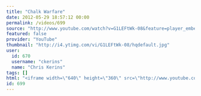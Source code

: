 ```yaml
---
title: "Chalk Warfare"
date: 2012-05-29 18:57:12 00:00
permalink: /videos/699
source: "http://www.youtube.com/watch?v=G1LEFtWk-08&feature=player_embedded"
featured: false
provider: "YouTube"
thumbnail: "http://i4.ytimg.com/vi/G1LEFtWk-08/hqdefault.jpg"
user:
  id: 670
  username: "ckerins"
  name: "Chris Kerins"
tags: []
html: "<iframe width=\"640\" height=\"360\" src=\"http://www.youtube.com/embed/G1LEFtWk-08?wmode=transparent&fs=1&feature=oembed\" frameborder=\"0\" allowfullscreen></iframe>"
id: 699
---
```


